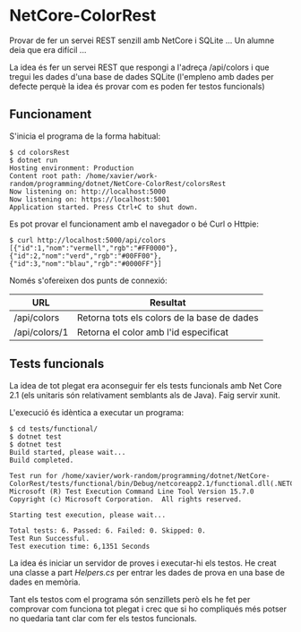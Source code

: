 # NetCore-ColorRest
Provar de fer un servei REST senzill amb NetCore i SQLite ... Un alumne deia que era difícil ...

La idea és fer un servei REST que respongi a l'adreça /api/colors i que tregui les dades d'una base 
de dades SQLite (l'empleno amb dades per defecte perquè la idea és provar com es poden fer testos
funcionals)

Funcionament
---------------------
S'inicia el programa de la forma habitual:

    $ cd colorsRest
    $ dotnet run
    Hosting environment: Production
    Content root path: /home/xavier/work-random/programming/dotnet/NetCore-ColorRest/colorsRest
    Now listening on: http://localhost:5000
    Now listening on: https://localhost:5001
    Application started. Press Ctrl+C to shut down.

Es pot provar el funcionament amb el navegador o bé Curl o Httpie:

    $ curl http://localhost:5000/api/colors
    [{"id":1,"nom":"vermell","rgb":"#FF0000"},{"id":2,"nom":"verd","rgb":"#00FF00"},{"id":3,"nom":"blau","rgb":"#0000FF"}]

Només s'ofereixen dos punts de connexió: 

| URL           | Resultat                                    |
| ------------- | ------------------------------------------- |
| /api/colors   | Retorna tots els colors de la base de dades |
| /api/colors/1 | Retorna el color amb l'id especificat       |


Tests funcionals
--------------------------
La idea de tot plegat era aconseguir fer els tests funcionals amb Net Core 2.1 (els unitaris són relativament semblants als de
Java). Faig servir xunit.

L'execució és idèntica a executar un programa: 

    $ cd tests/functional/
    $ dotnet test
    $ dotnet test
    Build started, please wait...
    Build completed.

    Test run for /home/xavier/work-random/programming/dotnet/NetCore-ColorRest/tests/functional/bin/Debug/netcoreapp2.1/functional.dll(.NETCoreApp,Version=v2.1)
    Microsoft (R) Test Execution Command Line Tool Version 15.7.0
    Copyright (c) Microsoft Corporation.  All rights reserved.

    Starting test execution, please wait...

    Total tests: 6. Passed: 6. Failed: 0. Skipped: 0.
    Test Run Successful.
    Test execution time: 6,1351 Seconds

La idea és iniciar un servidor de proves 
i executar-hi els testos. He creat una classe a part *Helpers.cs* per entrar les dades de prova en una base de
dades en memòria.

Tant els testos com el programa són senzillets però els he fet per comprovar com funciona tot plegat i crec que si ho 
compliqués més potser no quedaria tant clar com fer els testos funcionals.


    
